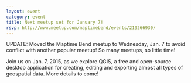 ```yaml
---
layout: event
category: event
title: Next meetup set for January 7!
rsvp: http://www.meetup.com/maptimebend/events/219266930/
---
```


UPDATE: Moved the Maptime Bend meetup to Wednesday, Jan. 7 to avoid conflict with another popular meetup! So many meetups, so little time!

Join us on Jan. 7, 2015, as we explore QGIS, a free and open-source desktop application for creating, editing and exporting almost all types of geospatial data. More details to come!
